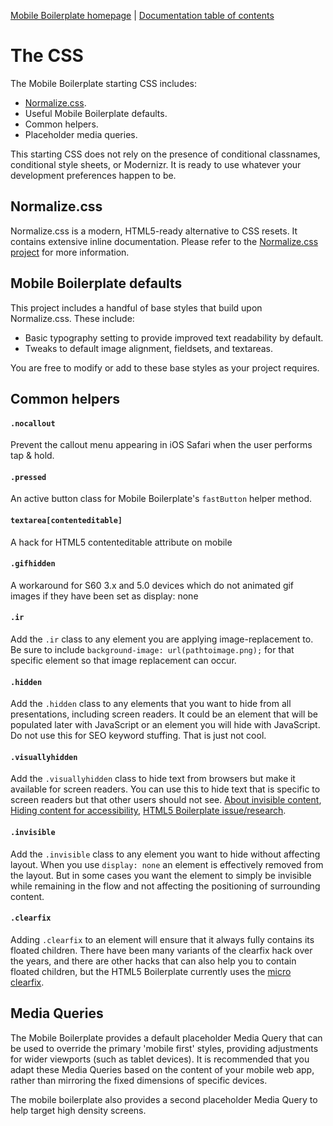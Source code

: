 [Mobile Boilerplate homepage](http://mobileboilerplate.com/) | [Documentation
table of contents](README.md)

# The CSS

The Mobile Boilerplate starting CSS includes:

* [Normalize.css](https://github.com/necolas/normalize.css).
* Useful Mobile Boilerplate defaults.
* Common helpers.
* Placeholder media queries.

This starting CSS does not rely on the presence of conditional classnames,
conditional style sheets, or Modernizr. It is ready to use whatever your
development preferences happen to be.


## Normalize.css

Normalize.css is a modern, HTML5-ready alternative to CSS resets. It contains
extensive inline documentation. Please refer to the [Normalize.css
project](http://necolas.github.com/normalize.css/) for more information.


## Mobile Boilerplate defaults

This project includes a handful of base styles that build upon Normalize.css.
These include:

* Basic typography setting to provide improved text readability by default.
* Tweaks to default image alignment, fieldsets, and textareas.

You are free to modify or add to these base styles as your project requires.


## Common helpers

#### `.nocallout`

Prevent the callout menu appearing in iOS Safari when the user performs tap & hold.

#### `.pressed`

An active button class for Mobile Boilerplate's `fastButton` helper method.

#### `textarea[contenteditable]`

A hack for HTML5 contenteditable attribute on mobile

#### `.gifhidden`

A workaround for S60 3.x and 5.0 devices which do not animated gif images if they have been set as display: none

#### `.ir`

Add the `.ir` class to any element you are applying image-replacement to. Be
sure to include `background-image: url(pathtoimage.png);` for that specific
element so that image replacement can occur.

#### `.hidden`

Add the `.hidden` class to any elements that you want to hide from all
presentations, including screen readers. It could be an element that will be
populated later with JavaScript or an element you will hide with JavaScript. Do
not use this for SEO keyword stuffing. That is just not cool.

#### `.visuallyhidden`

Add the `.visuallyhidden` class to hide text from browsers but make it
available for screen readers. You can use this to hide text that is specific to
screen readers but that other users should not see. [About invisible
content](http://www.webaim.org/techniques/css/invisiblecontent/), [Hiding
content for
accessibility](http://snook.ca/archives/html_and_css/hiding-content-for-accessibility),
[HTML5 Boilerplate
issue/research](https://github.com/h5bp/html5-boilerplate/issues/194/).

#### `.invisible`

Add the `.invisible` class to any element you want to hide without affecting
layout. When you use `display: none` an element is effectively removed from the
layout. But in some cases you want the element to simply be invisible while
remaining in the flow and not affecting the positioning of surrounding
content.

#### `.clearfix`

Adding `.clearfix` to an element will ensure that it always fully contains its
floated children. There have been many variants of the clearfix hack over the
years, and there are other hacks that can also help you to contain floated
children, but the HTML5 Boilerplate currently uses the [micro
clearfix](http://nicolasgallagher.com/micro-clearfix-hack/).


## Media Queries

The Mobile Boilerplate provides a default placeholder Media Query that can be used to override the primary 'mobile first' styles, providing adjustments for wider viewports (such as tablet devices). It is recommended that you adapt these Media Queries based on the content of your mobile web app, rather than mirroring the fixed dimensions of specific devices.

The mobile boilerplate also provides a second placeholder Media Query to help target high density screens.
